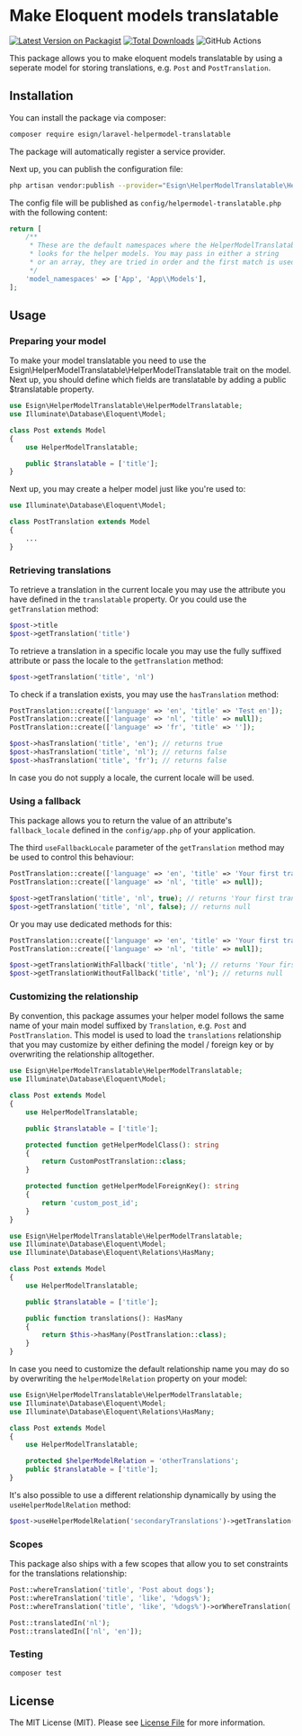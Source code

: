 # Make Eloquent models translatable

[![Latest Version on Packagist](https://img.shields.io/packagist/v/esign/laravel-helpermodel-translatable.svg?style=flat-square)](https://packagist.org/packages/esign/laravel-helpermodel-translatable)
[![Total Downloads](https://img.shields.io/packagist/dt/esign/laravel-helpermodel-translatable.svg?style=flat-square)](https://packagist.org/packages/esign/laravel-helpermodel-translatable)
![GitHub Actions](https://github.com/esign/laravel-helpermodel-translatable/actions/workflows/main.yml/badge.svg)

This package allows you to make eloquent models translatable by using a seperate model for storing translations, e.g. `Post` and `PostTranslation`.

## Installation

You can install the package via composer:

```bash
composer require esign/laravel-helpermodel-translatable
```

The package will automatically register a service provider.

Next up, you can publish the configuration file:
```bash
php artisan vendor:publish --provider="Esign\HelperModelTranslatable\HelperModelTranslatableServiceProvider" --tag="config"
```

The config file will be published as `config/helpermodel-translatable.php` with the following content:
```php
return [
    /**
     * These are the default namespaces where the HelperModelTranslatable
     * looks for the helper models. You may pass in either a string
     * or an array, they are tried in order and the first match is used.
     */
    'model_namespaces' => ['App', 'App\\Models'],
];
```

## Usage

### Preparing your model
To make your model translatable you need to use the Esign\HelperModelTranslatable\HelperModelTranslatable trait on the model. Next up, you should define which fields are translatable by adding a public $translatable property.

```php
use Esign\HelperModelTranslatable\HelperModelTranslatable;
use Illuminate\Database\Eloquent\Model;

class Post extends Model
{
    use HelperModelTranslatable;

    public $translatable = ['title'];
}
```

Next up, you may create a helper model just like you're used to:

```php
use Illuminate\Database\Eloquent\Model;

class PostTranslation extends Model
{
    ...
}
```

### Retrieving translations
To retrieve a translation in the current locale you may use the attribute you have defined in the `translatable` property. Or you could use the `getTranslation` method:
```php
$post->title
$post->getTranslation('title')
```

To retrieve a translation in a specific locale you may use the fully suffixed attribute or pass the locale to the `getTranslation` method:
```php
$post->getTranslation('title', 'nl')
```

To check if a translation exists, you may use the `hasTranslation` method:
```php
PostTranslation::create(['language' => 'en', 'title' => 'Test en']);
PostTranslation::create(['language' => 'nl', 'title' => null]);
PostTranslation::create(['language' => 'fr', 'title' => '']);

$post->hasTranslation('title', 'en'); // returns true
$post->hasTranslation('title', 'nl'); // returns false
$post->hasTranslation('title', 'fr'); // returns false
```

In case you do not supply a locale, the current locale will be used.



### Using a fallback
This package allows you to return the value of an attribute's `fallback_locale` defined in the `config/app.php` of your application.

The third `useFallbackLocale` parameter of the `getTranslation` method may be used to control this behaviour:
```php
PostTranslation::create(['language' => 'en', 'title' => 'Your first translation']);
PostTranslation::create(['language' => 'nl', 'title' => null]);

$post->getTranslation('title', 'nl', true); // returns 'Your first translation'
$post->getTranslation('title', 'nl', false); // returns null
```

Or you may use dedicated methods for this:
```php
PostTranslation::create(['language' => 'en', 'title' => 'Your first translation']);
PostTranslation::create(['language' => 'nl', 'title' => null]);

$post->getTranslationWithFallback('title', 'nl'); // returns 'Your first translation'
$post->getTranslationWithoutFallback('title', 'nl'); // returns null
```


### Customizing the relationship
By convention, this package assumes your helper model follows the same name of your main model suffixed by `Translation`, e.g. `Post` and `PostTranslation`.
This model is used to load the `translations` relationship that you may customize by either defining the model / foreign key or by overwriting the relationship alltogether.

```php
use Esign\HelperModelTranslatable\HelperModelTranslatable;
use Illuminate\Database\Eloquent\Model;

class Post extends Model
{
    use HelperModelTranslatable;

    public $translatable = ['title'];

    protected function getHelperModelClass(): string
    {
        return CustomPostTranslation::class;
    }

    protected function getHelperModelForeignKey(): string
    {
        return 'custom_post_id';
    }
}
```

```php
use Esign\HelperModelTranslatable\HelperModelTranslatable;
use Illuminate\Database\Eloquent\Model;
use Illuminate\Database\Eloquent\Relations\HasMany;

class Post extends Model
{
    use HelperModelTranslatable;

    public $translatable = ['title'];

    public function translations(): HasMany
    {
        return $this->hasMany(PostTranslation::class);
    }
}
```

In case you need to customize the default relationship name you may do so by overwriting the `helperModelRelation` property on your model:

```php
use Esign\HelperModelTranslatable\HelperModelTranslatable;
use Illuminate\Database\Eloquent\Model;
use Illuminate\Database\Eloquent\Relations\HasMany;

class Post extends Model
{
    use HelperModelTranslatable;

    protected $helperModelRelation = 'otherTranslations';
    public $translatable = ['title'];
}
```

It's also possible to use a different relationship dynamically by using the `useHelperModelRelation` method:
```php
$post->useHelperModelRelation('secondaryTranslations')->getTranslation('title');
```

### Scopes
This package also ships with a few scopes that allow you to set constraints for the translations relationship:
```php
Post::whereTranslation('title', 'Post about dogs');
Post::whereTranslation('title', 'like', '%dogs%');
Post::whereTranslation('title', 'like', '%dogs%')->orWhereTranslation('title', 'like', '%cats%');

Post::translatedIn('nl');
Post::translatedIn(['nl', 'en']);
```

### Testing

```bash
composer test
```

## License

The MIT License (MIT). Please see [License File](LICENSE.md) for more information.
